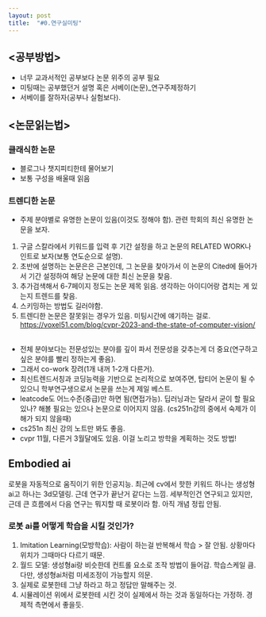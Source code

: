 ```yaml
---
layout: post
title:  "#0.연구실미팅"
---
```


## <공부방법>
* 너무 교과서적인 공부보다 논문 위주의 공부 필요
* 미팅때는 공부했던거 설명 혹은 서베이(논문)_연구주제정하기
* 서베이를 잘하자(공부나 실험보다). 

## <논문읽는법>
### 클래식한 논문
* 블로그나 챗지피티한테 물어보기
* 보통 구성을 배울때 읽음
### 트렌디한 논문
* 주제 분야별로 유명한 논문이 있음(이것도 정해야 함). 관련 학회의 최신 유명한 논문을 보자.
1. 구글 스칼라에서 키워드를 입력 후 기간 설정을 하고 논문의 RELATED WORK나 인트로 보자(보통 연도순으로 설명).
2. 초반에 설명하는 논문은은 근본인데, 그 논문을 찾아가서 이 논문의 Cited에 들어가서 기간 설정하여 해당 논문에 대한 최신 논문을 찾음.
3. 추가검색해서 6-7페이지 정도는 논문 제목 읽음. 생각하는 아이디어랑 겹치는 게 있는지 트렌드를 찾음.
4. 스키밍하는 방법도 길러야함.
5. 트렌디한 논문은 잘못읽는 경우가 있음. 미팅시간에 얘기하는 걸로.
https://voxel51.com/blog/cvpr-2023-and-the-state-of-computer-vision/

## <TIP>
* 전체 분야보다는 전문성있는 분야를 깊이 파서 전문성을 갖추는게 더 중요(연구하고 싶은 분야를 빨리 정하는게 좋음).
* 그래서 co-work 장려(1개 내꺼 1-2개 다른거).
* 최신트렌드서칭과 코딩능력을 기반으로 논리적으로 보여주면, 탑티어 논문이 될 수 있으니 학부연구생으로서 논문을 쓰는게 제일 베스트.
* leatcode도 어느수준(중급)만 하면 됨(면접가능). 딥러닝과는 달라서 굳이 할 필요있나? 해볼 필요는 있으나 논문으로 이어지지 않음. (cs251n강의 중에서 숙제가 이해가 되지 않을때)
* cs251n 최신 강의 노트만 봐도 좋음.
* cvpr 11월, 다른거 3월달에도 있음. 이걸 노리고 방학을 계획하는 것도 방법!

## Embodied ai
로봇을 자동적으로 움직이기 위한 인공지능. 최근에 cv에서 핫한 키워드 하나는 생성형ai고 하나는 3d모델링. 근데 연구가 끝난거 같다는 느낌. 세부적인건 연구되고 있지만, 근데 큰 흐름에서 다음 연구는 뭐지할 때 로봇이라 함. 아직 개념 정립 안됨.
### 로봇 ai를 어떻게 학습을 시킬 것인가?
1. Imitation Learning(모방학습): 사람이 하는걸 반복해서 학습 > 잘 안됨. 상황마다 위치가 그때마다 다르기 때문.
2. 월드 모델: 생성형ai랑 비슷한데 컨트롤 요소로 조작 방법이 들어감. 학습스케일 큼. 다만, 생성형ai처럼 미세조정이 가능할지 의문.
3. 실제로 로봇한테 그냥 하라고 하고 정답만 말해주는 것.
4. 시뮬레이션 위에서 로봇한테 시킨 것이 실제에서 하는 것과 동일하다는 가정하. 경제적 측면에서 좋을듯.
